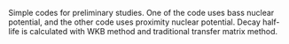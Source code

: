 Simple codes for preliminary studies. One of the code uses bass nuclear potential, and the other code uses proximity nuclear potential. Decay half-life is calculated with WKB method and traditional transfer matrix method. 
